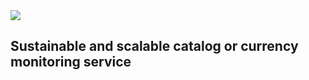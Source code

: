 <img src="https://i.imgur.com/8pqUyro.png"/>

## Sustainable and scalable catalog or currency monitoring service
